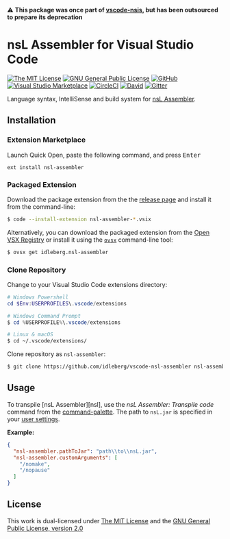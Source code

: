 ⚠️ **This package was once part of [vscode-nsis](https://github.com/idleberg/vscode-nsis), but has been outsourced to prepare its deprecation**

# nsL Assembler for Visual Studio Code

[![The MIT License](https://flat.badgen.net/badge/license/MIT/orange)](http://opensource.org/licenses/MIT)
[![GNU General Public License](https://flat.badgen.net/badge/license/GPL%20v2/orange)](http://www.gnu.org/licenses/gpl-2.0.html)
[![GitHub](https://flat.badgen.net/github/release/idleberg/vscode-nsl-assembler)](https://github.com/idleberg/vscode-nsl-assembler/releases)
[![Visual Studio Marketplace](https://vsmarketplacebadge.apphb.com/installs-short/idleberg.nsl-assembler.svg?style=flat-square)](https://marketplace.visualstudio.com/items?itemName=idleberg.nsl-assembler)
[![CircleCI](https://flat.badgen.net/circleci/github/idleberg/vscode-nsl-assembler)](https://circleci.com/gh/idleberg/vscode-nsl-assembler)
[![David](https://flat.badgen.net/david/dep/idleberg/vscode-nsl-assembler)](https://david-dm.org/idleberg/vscode-nsl-assembler)
[![Gitter](https://flat.badgen.net/badge/chat/on%20gitter/ff69b4)](https://gitter.im/NSIS-Dev/vscode)

Language syntax, IntelliSense and build system for [nsL Assembler](https://github.com/NSIS-Dev/nsl-assembler).

## Installation

### Extension Marketplace

Launch Quick Open, paste the following command, and press <kbd>Enter</kbd>

`ext install nsl-assembler`

### Packaged Extension

Download the package extension from the the [release page](https://github.com/idleberg/vscode-nsl-assembler/releases) and install it from the command-line:

```bash
$ code --install-extension nsl-assembler-*.vsix
```

Alternatively, you can download the packaged extension from the [Open VSX Registry](https://open-vsx.org/) or install it using the [`ovsx`](https://www.npmjs.com/package/ovsx) command-line tool:

```bash
$ ovsx get idleberg.nsl-assembler
```

### Clone Repository

Change to your Visual Studio Code extensions directory:

```powershell
# Windows Powershell
cd $Env:USERPROFILES\.vscode/extensions

# Windows Command Prompt
$ cd %USERPROFILE%\.vscode/extensions
```

```bash
# Linux & macOS
$ cd ~/.vscode/extensions/
```

Clone repository as `nsl-assembler`:

```bash
$ git clone https://github.com/idleberg/vscode-nsl-assembler nsl-assembler
```

## Usage

To transpile [nsL Assembler][nsl], use the *nsL Assembler: Transpile code* command from the [command-palette](https://code.visualstudio.com/docs/editor/codebasics#_command-palette). The path to `nsL.jar` is specified in your [user settings](https://code.visualstudio.com/docs/customization/userandworkspace).

**Example:**

```json
{
  "nsl-assembler.pathToJar": "path\\to\\nsL.jar",
  "nsl-assembler.customArguments": [
    "/nomake",
    "/nopause"
  ]
}
```

## License

This work is dual-licensed under [The MIT License](https://opensource.org/licenses/MIT) and the [GNU General Public License, version 2.0](https://opensource.org/licenses/GPL-2.0)
